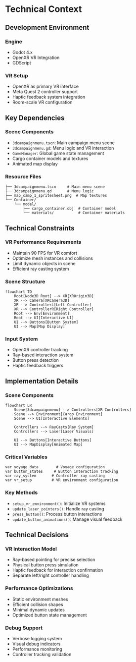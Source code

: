 # Technical Context

## Development Environment

### Engine
- Godot 4.x
- OpenXR VR Integration
- GDScript

### VR Setup
- OpenXR as primary VR interface
- Meta Quest 2 controller support
- Haptic feedback system integration
- Room-scale VR configuration

## Key Dependencies

### Scene Components
- `3dcampaignmenu.tscn`: Main campaign menu scene
- `3dcampaignmenu.gd`: Menu logic and VR interaction
- `GameManager`: Global game state management
- Cargo container models and textures
- Animated map display

### Resource Files
```
├── 3dcampaignmenu.tscn     # Main menu scene
├── 3dcampaignmenu.gd       # Menu logic
├── map_camp_1_spritesheet.png  # Map textures
└── Container/
    └── model/
        ├── cargo_container.obj  # Container model
        └── materials/           # Container materials
```

## Technical Constraints

### VR Performance Requirements
- Maintain 90 FPS for VR comfort
- Optimize mesh instances and collisions
- Limit dynamic objects in scene
- Efficient ray casting system

### Scene Structure
```mermaid
flowchart TD
    Root[Node3D Root] --> XR[XROrigin3D]
    XR --> Camera[XRCamera3D]
    XR --> ControllerL[Left Controller]
    XR --> ControllerR[Right Controller]
    Root --> Env[Environment]
    Root --> UI[Interactive UI]
    UI --> Buttons[Button System]
    UI --> Map[Map Display]
```

### Input System
- OpenXR controller tracking
- Ray-based interaction system
- Button press detection
- Haptic feedback triggers

## Implementation Details

### Scene Components
```mermaid
flowchart LR
    Scene[3dcampaignmenu] --> Controllers[XR Controllers]
    Scene --> Environment[Cargo Environment]
    Scene --> UI[Interactive Elements]
    
    Controllers --> RayCasts[Ray System]
    Controllers --> Laser[Laser Visuals]
    
    UI --> Buttons[Interactive Buttons]
    UI --> MapDisplay[Animated Map]
```

### Critical Variables
```gdscript
var voyage_data        # Voyage configuration
var button_states     # Button interaction tracking
var ray_system       # Controller ray casting
var vr_setup         # VR environment configuration
```

### Key Methods
- `setup_vr_environment()`: Initialize VR systems
- `update_laser_pointers()`: Handle ray casting
- `press_button()`: Process button interactions
- `update_button_animations()`: Manage visual feedback

## Technical Decisions

### VR Interaction Model
- Ray-based pointing for precise selection
- Physical button press simulation
- Haptic feedback for interaction confirmation
- Separate left/right controller handling

### Performance Optimizations
- Static environment meshes
- Efficient collision shapes
- Minimal dynamic updates
- Optimized button state management

### Debug Support
- Verbose logging system
- Visual debug indicators
- Performance monitoring
- Controller tracking validation
